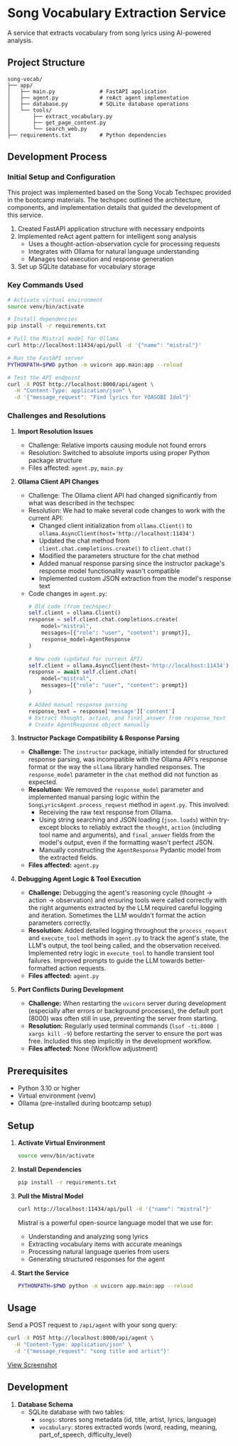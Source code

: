 # Song Vocabulary Extraction Service

A service that extracts vocabulary from song lyrics using AI-powered analysis.

## Project Structure
```
song-vocab/
├── app/
│   ├── main.py              # FastAPI application
│   ├── agent.py             # reAct agent implementation
│   ├── database.py          # SQLite database operations
│   └── tools/
│       ├── extract_vocabulary.py
│       ├── get_page_content.py
│       └── search_web.py
├── requirements.txt         # Python dependencies
```

## Development Process

### Initial Setup and Configuration
This project was implemented based on the Song Vocab Techspec provided in the bootcamp materials. The techspec outlined the architecture, components, and implementation details that guided the development of this service.

1. Created FastAPI application structure with necessary endpoints
2. Implemented reAct agent pattern for intelligent song analysis
   - Uses a thought-action-observation cycle for processing requests
   - Integrates with Ollama for natural language understanding
   - Manages tool execution and response generation
3. Set up SQLite database for vocabulary storage

### Key Commands Used
```bash
# Activate virtual environment
source venv/bin/activate

# Install dependencies
pip install -r requirements.txt

# Pull the Mistral model for Ollama
curl http://localhost:11434/api/pull -d '{"name": "mistral"}'

# Run the FastAPI server
PYTHONPATH=$PWD python -m uvicorn app.main:app --reload

# Test the API endpoint
curl -X POST http://localhost:8000/api/agent \
  -H "Content-Type: application/json" \
  -d '{"message_request": "Find lyrics for YOASOBI Idol"}'
```

### Challenges and Resolutions

1. **Import Resolution Issues**
   - Challenge: Relative imports causing module not found errors
   - Resolution: Switched to absolute imports using proper Python package structure
   - Files affected: `agent.py`, `main.py`

2. **Ollama Client API Changes**
   - Challenge: The Ollama client API had changed significantly from what was described in the techspec
   - Resolution: We had to make several code changes to work with the current API:
     - Changed client initialization from `ollama.Client()` to `ollama.AsyncClient(host='http://localhost:11434')`
     - Updated the chat method from `client.chat.completions.create()` to `client.chat()`
     - Modified the parameters structure for the chat method
     - Added manual response parsing since the instructor package's response model functionality wasn't compatible
     - Implemented custom JSON extraction from the model's response text
   - Code changes in `agent.py`:
     ```python
     # Old code (from techspec)
     self.client = ollama.Client()
     response = self.client.chat.completions.create(
         model="mistral",
         messages=[{"role": "user", "content": prompt}],
         response_model=AgentResponse
     )
     
     # New code (updated for current API)
     self.client = ollama.AsyncClient(host='http://localhost:11434')
     response = await self.client.chat(
         model="mistral",
         messages=[{"role": "user", "content": prompt}]
     )
     
     # Added manual response parsing
     response_text = response['message']['content']
     # Extract thought, action, and final_answer from response_text
     # Create AgentResponse object manually
     ```

3. **Instructor Package Compatibility & Response Parsing**
   - **Challenge:** The `instructor` package, initially intended for structured response parsing, was incompatible with the Ollama API's response format or the way the `ollama` library handled responses. The `response_model` parameter in the `chat` method did not function as expected.
   - **Resolution:** We removed the `response_model` parameter and implemented manual parsing logic within the `SongLyricsAgent.process_request` method in `agent.py`. This involved:
     - Receiving the raw text response from Ollama.
     - Using string searching and JSON loading (`json.loads`) within try-except blocks to reliably extract the `thought`, `action` (including tool name and arguments), and `final_answer` fields from the model's output, even if the formatting wasn't perfect JSON.
     - Manually constructing the `AgentResponse` Pydantic model from the extracted fields.
   - **Files affected:** `agent.py`

4. **Debugging Agent Logic & Tool Execution**
   - **Challenge:** Debugging the agent's reasoning cycle (thought -> action -> observation) and ensuring tools were called correctly with the right arguments extracted by the LLM required careful logging and iteration. Sometimes the LLM wouldn't format the action parameters correctly.
   - **Resolution:** Added detailed logging throughout the `process_request` and `execute_tool` methods in `agent.py` to track the agent's state, the LLM's output, the tool being called, and the observation received. Implemented retry logic in `execute_tool` to handle transient tool failures. Improved prompts to guide the LLM towards better-formatted action requests.
   - **Files affected:** `agent.py`

5. **Port Conflicts During Development**
    - **Challenge:** When restarting the `uvicorn` server during development (especially after errors or background processes), the default port (8000) was often still in use, preventing the server from starting.
    - **Resolution:** Regularly used terminal commands (`lsof -ti:8000 | xargs kill -9`) before restarting the server to ensure the port was free. Included this step implicitly in the development workflow.
    - **Files affected:** None (Workflow adjustment)

## Prerequisites

- Python 3.10 or higher
- Virtual environment (venv)
- Ollama (pre-installed during bootcamp setup)

## Setup

1. **Activate Virtual Environment**
   ```bash
   source venv/bin/activate
   ```

2. **Install Dependencies**
   ```bash
   pip install -r requirements.txt
   ```

3. **Pull the Mistral Model**
   ```bash
   curl http://localhost:11434/api/pull -d '{"name": "mistral"}'
   ```
   
   Mistral is a powerful open-source language model that we use for:
   - Understanding and analyzing song lyrics
   - Extracting vocabulary items with accurate meanings
   - Processing natural language queries from users
   - Generating structured responses for the agent

4. **Start the Service**
   ```bash
   PYTHONPATH=$PWD python -m uvicorn app.main:app --reload
   ```

## Usage

Send a POST request to `/api/agent` with your song query:

```bash
curl -X POST http://localhost:8000/api/agent \
  -H "Content-Type: application/json" \
  -d '{"message_request": "song title and artist"}'
```

[View Screenshot](../lang-portal/assets/song-vocab-screenshot.png)

## Development

1. **Database Schema**
   - SQLite database with two tables:
     - `songs`: stores song metadata (id, title, artist, lyrics, language)
     - `vocabulary`: stores extracted words (word, reading, meaning, part_of_speech, difficulty_level)


